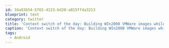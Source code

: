 ```yaml
---
id: 34a83b54-5f65-4123-bd20-a815ff4a3213
blueprint: text
category: twitter
title: 'Context switch of the day: Building WIn2008 VMWare images while playing with #Android development'
caption: 'Context switch of the day: Building WIn2008 VMWare images while playing with <span class="hashtag hashtag_local">#<a href="http://tweettemp.darylchymko.ca/?tag=android">Android</a> development'
tags:
  - Android
---
```


